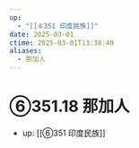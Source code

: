 ```yaml
---
up:
  - "[[⑥351 印度民族]]"
date: 2025-03-01
ctime: 2025-03-01T13:38:40
aliases:
  - 那加人
---
```


# ⑥351.18 那加人

- up: [[⑥351 印度民族]]
